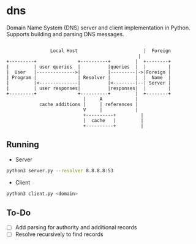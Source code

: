 # dns
Domain Name System (DNS) server and client implementation in Python. Supports building and parsing DNS messages.

```

                Local Host                        |  Foreign
                                                |
+---------+               +----------+         |  +--------+
|         | user queries  |          |queries  |  |        |
|  User   |-------------->|          |---------|->|Foreign |
| Program |               | Resolver |         |  |  Name  |
|         |<--------------|          |<--------|--| Server |
|         | user responses|          |responses|  |        |
+---------+               +----------+         |  +--------+
                            |     A            |
            cache additions |     | references |
                            V     |            |
                            +----------+         |
                            |  cache   |         |
                            +----------+         |

```

## Running
- Server
```bash
python3 server.py --resolver 8.8.8.8:53
```

- Client
```bash
python3 client.py <domain>
```

## To-Do
- [ ] Add parsing for authority and additional records
- [ ] Resolve recursively to find records